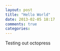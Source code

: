 ```yaml
---
layout: post
title: "Hello World"
date: 2013-02-05 18:17
comments: true
categories: 
---
```


Testing out octopress